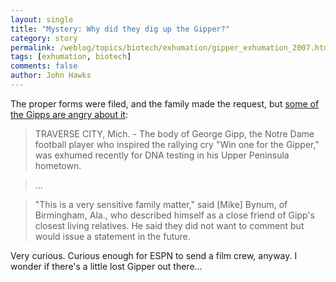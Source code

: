 ```yaml
---
layout: single 
title: "Mystery: Why did they dig up the Gipper?" 
category: story
permalink: /weblog/topics/biotech/exhumation/gipper_exhumation_2007.html
tags: [exhumation, biotech] 
comments: false 
author: John Hawks 
---
```



<p>
The proper forms were filed, and the family made the request, but <a href="http://www.msnbc.msn.com/id/21229795/">some of the Gipps are angry about it</a>: 
</p>

<blockquote>TRAVERSE CITY, Mich. - The body of George Gipp, the Notre Dame football player who inspired the rallying cry "Win one for the Gipper," was exhumed recently for DNA testing in his Upper Peninsula hometown.</blockquote>

<blockquote>...</blockquote>

<blockquote>"This is a very sensitive family matter," said [Mike] Bynum, of Birmingham, Ala., who described himself as a close friend of Gipp's closest living relatives. He said they did not want to comment but would issue a statement in the future.</blockquote>

<p>
Very curious. Curious enough for ESPN to send a film crew, anyway. I wonder if there's a little lost Gipper out there...
</p>

